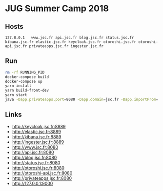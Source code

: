 # JUG Summer Camp 2018

## Hosts

```
127.0.0.1   www.jsc.fr api.jsc.fr blog.jsc.fr status.jsc.fr kibana.jsc.fr elastic.jsc.fr keycloak.jsc.fr otoroshi.jsc.fr otoroshi-api.jsc.fr privateapps.jsc.fr ingester.jsc.fr
```

## Run

```sh
rm -rf RUNNING_PID
docker-compose build
docker-compose up
yarn install
yarn build-front-dev
yarn start
java -Dapp.privateapps.port=8080 -Dapp.domain=jsc.fr -Dapp.importFrom=./config/otoroshi.json -jar $OTO_BIN/otoroshi.jar
```

## Links

* http://keycloak.jsc.fr:8889
* http://elastic.jsc.fr:8889
* http://kibana.jsc.fr:8889
* http://ingester.jsc.fr:8889
* http://www.jsc.fr:8080
* http://api.jsc.fr:8080 
* http://blog.jsc.fr:8080 
* http://status.jsc.fr:8080
* http://otoroshi.jsc.fr:8080
* http://otoroshi-api.jsc.fr:8080
* http://privateapps.jsc.fr:8080
* http://127.0.0.1:9000

